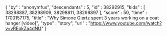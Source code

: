 {
  "by" : "anonymfus",
  "descendants" : 5,
  "id" : 38292915,
  "kids" : [ 38298887, 38298909, 38298811, 38298897 ],
  "score" : 50,
  "time" : 1700157175,
  "title" : "Why Simone Giertz spent 3 years working on a coat hanger [video]",
  "type" : "story",
  "url" : "https://www.youtube.com/watch?v=vREokZa4dNU"
}
